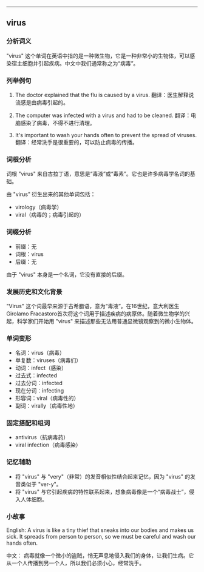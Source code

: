 
---------------
## virus
### 分析词义

"virus" 这个单词在英语中指的是一种微生物，它是一种非常小的生物体，可以感染宿主细胞并引起疾病。中文中我们通常称之为“病毒”。

### 列举例句

1. The doctor explained that the flu is caused by a virus.
   翻译：医生解释说流感是由病毒引起的。

2. The computer was infected with a virus and had to be cleaned.
   翻译：电脑感染了病毒，不得不进行清理。

3. It's important to wash your hands often to prevent the spread of viruses.
   翻译：经常洗手是很重要的，可以防止病毒的传播。

### 词根分析

词根 "virus" 来自古拉丁语，意思是“毒液”或“毒素”。它也是许多病毒学名词的基础。

由 "virus" 衍生出来的其他单词包括：
- virology（病毒学）
- viral（病毒的；病毒引起的）

### 词缀分析

- 前缀：无
- 词根：virus
- 后缀：无

由于 "virus" 本身是一个名词，它没有直接的后缀。

### 发展历史和文化背景

"Virus" 这个词最早来源于古希腊语，意为“毒液”。在16世纪，意大利医生Girolamo Fracastoro首次将这个词用于描述疾病的病原体。随着微生物学的兴起，科学家们开始用 "virus" 来描述那些无法用普通显微镜观察到的微小生物体。

### 单词变形

- 名词：virus（病毒）
- 单复数：viruses（病毒们）
- 动词：infect（感染）
- 过去式：infected
- 过去分词：infected
- 现在分词：infecting
- 形容词：viral（病毒性的）
- 副词：virally（病毒性地）

### 固定搭配和组词

- antivirus（抗病毒药）
- viral infection（病毒感染）

### 记忆辅助

- 将 "virus" 与 "very"（非常）的发音相似性结合起来记忆，因为 "virus" 的发音类似于 "ver-y"。
- 将 "virus" 与它引起疾病的特性联系起来，想象病毒像是一个“病毒战士”，侵入人体细胞。

### 小故事

English:
A virus is like a tiny thief that sneaks into our bodies and makes us sick. It spreads from person to person, so we must be careful and wash our hands often.

中文：
病毒就像一个微小的盗贼，悄无声息地侵入我们的身体，让我们生病。它从一个人传播到另一个人，所以我们必须小心，经常洗手。

